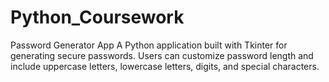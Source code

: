# Python_Coursework
Password Generator App A Python application built with Tkinter for generating secure passwords. Users can customize password length and include uppercase letters, lowercase letters, digits, and special characters.
